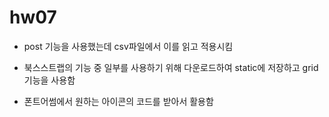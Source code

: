 # hw07

- post 기능을 사용했는데 csv파일에서 이를 읽고 적용시킴

- 북스스트랩의 기능 중 일부를 사용하기 위해 다운로드하여 static에 저장하고 grid기능을 사용함

- 폰트어썸에서 원하는 아이콘의 코드를 받아서 활용함
